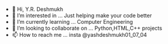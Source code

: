 - 👋 Hi, Y.R. Deshmukh
- 👀 I’m interested in ... Just helping make your code better
- 🌱 I’m currently learning ... Computer Engineering
- 💞️ I’m looking to collaborate on ... Python,HTML,C++ projects
- 📫 How to reach me ... 
insta @yashdeshmukh01_07_04

<!---
123yash8/123yash8 is a ✨ special ✨ repository because its `README.md` (this file) appears on your GitHub profile.
You can click the Preview link to take a look at your changes.
--->
